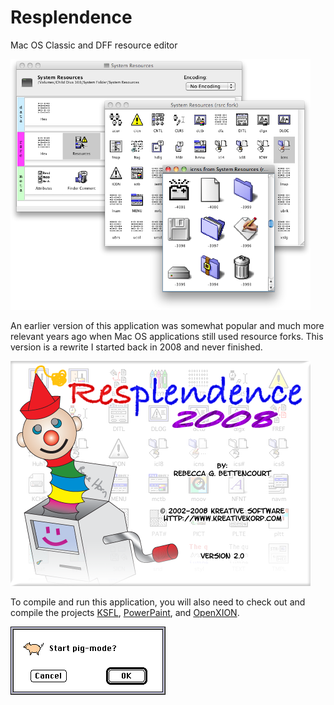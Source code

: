 # Resplendence
Mac OS Classic and DFF resource editor

<img src="wiki/respl-screenshot.png" width="480">

An earlier version of this application was somewhat popular and much more relevant years ago when Mac OS applications still used resource forks. This version is a rewrite I started back in 2008 and never finished.

<img src="main/java/Resplendence/src/com/kreative/resplendence/misc/About.png">

To compile and run this application, you will also need to check out and compile the projects [KSFL](https://github.com/kreativekorp/ksfl), [PowerPaint](https://github.com/kreativekorp/powerpaint), and [OpenXION](https://github.com/kreativekorp/openxion).

<img src="main/java/Resplendence/src/com/kreative/resplendence/misc/PigMode.png">
